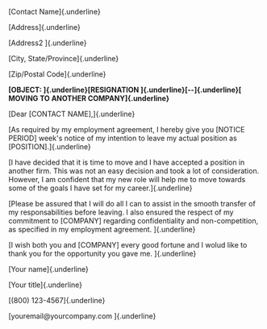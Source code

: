 [Contact Name]{.underline}

[Address]{.underline}

[Address2 ]{.underline}

[City, State/Province]{.underline}

[Zip/Postal Code]{.underline}

**[OBJECT: ]{.underline}[RESIGNATION ]{.underline}[--]{.underline}[
MOVING TO ANOTHER COMPANY]{.underline}**

[Dear \[CONTACT NAME\],]{.underline}

[As required by my employment agreement, I hereby give you \[NOTICE
PERIOD\] week's notice of my intention to leave my actual position as
\[POSITION\].]{.underline}

[I have decided that it is time to move and I have accepted a position
in another firm. This was not an easy decision and took a lot of
consideration. However, I am confident that my new role will help me to
move towards some of the goals I have set for my career.]{.underline}

[Please be assured that I will do all I can to assist in the smooth
transfer of my responsabilities before leaving. I also ensured the
respect of my commitment to \[COMPANY\] regarding confidentiality and
non-competition, as specified in my employment agreement. ]{.underline}

[I wish both you and \[COMPANY\] every good fortune and I wolud like to
thank you for the opportunity you gave me. ]{.underline}

[Your name]{.underline}

[Your title]{.underline}

[(800) 123-4567]{.underline}

[youremail\@yourcompany.com ]{.underline}
